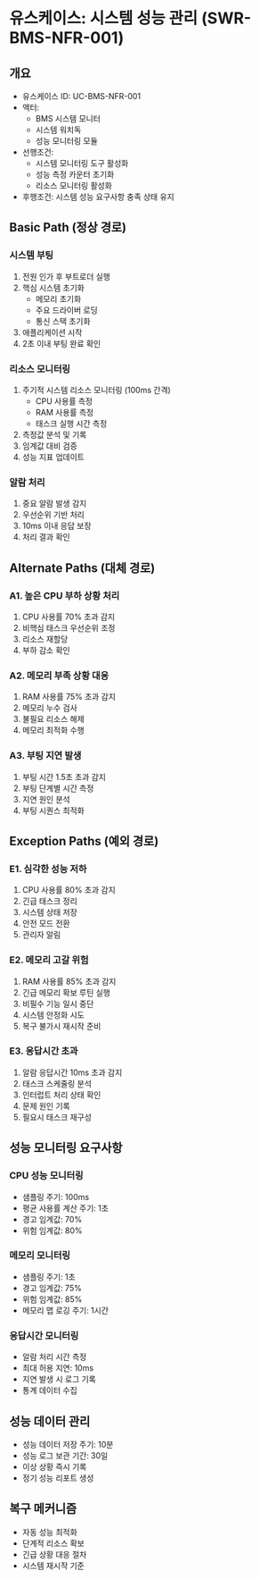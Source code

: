 # 유스케이스: 시스템 성능 관리 (SWR-BMS-NFR-001)

## 개요

- 유스케이스 ID: UC-BMS-NFR-001
- 액터:
  - BMS 시스템 모니터
  - 시스템 워치독
  - 성능 모니터링 모듈
- 선행조건:
  - 시스템 모니터링 도구 활성화
  - 성능 측정 카운터 초기화
  - 리소스 모니터링 활성화
- 후행조건: 시스템 성능 요구사항 충족 상태 유지

## Basic Path (정상 경로)

### 시스템 부팅

1. 전원 인가 후 부트로더 실행
2. 핵심 시스템 초기화
   - 메모리 초기화
   - 주요 드라이버 로딩
   - 통신 스택 초기화
3. 애플리케이션 시작
4. 2초 이내 부팅 완료 확인

### 리소스 모니터링

1. 주기적 시스템 리소스 모니터링 (100ms 간격)
   - CPU 사용률 측정
   - RAM 사용률 측정
   - 태스크 실행 시간 측정
2. 측정값 분석 및 기록
3. 임계값 대비 검증
4. 성능 지표 업데이트

### 알람 처리

1. 중요 알람 발생 감지
2. 우선순위 기반 처리
3. 10ms 이내 응답 보장
4. 처리 결과 확인

## Alternate Paths (대체 경로)

### A1. 높은 CPU 부하 상황 처리

1. CPU 사용률 70% 초과 감지
2. 비핵심 태스크 우선순위 조정
3. 리소스 재할당
4. 부하 감소 확인

### A2. 메모리 부족 상황 대응

1. RAM 사용률 75% 초과 감지
2. 메모리 누수 검사
3. 불필요 리소스 해제
4. 메모리 최적화 수행

### A3. 부팅 지연 발생

1. 부팅 시간 1.5초 초과 감지
2. 부팅 단계별 시간 측정
3. 지연 원인 분석
4. 부팅 시퀀스 최적화

## Exception Paths (예외 경로)

### E1. 심각한 성능 저하

1. CPU 사용률 80% 초과 감지
2. 긴급 태스크 정리
3. 시스템 상태 저장
4. 안전 모드 전환
5. 관리자 알림

### E2. 메모리 고갈 위험

1. RAM 사용률 85% 초과 감지
2. 긴급 메모리 확보 루틴 실행
3. 비필수 기능 일시 중단
4. 시스템 안정화 시도
5. 복구 불가시 재시작 준비

### E3. 응답시간 초과

1. 알람 응답시간 10ms 초과 감지
2. 태스크 스케줄링 분석
3. 인터럽트 처리 상태 확인
4. 문제 원인 기록
5. 필요시 태스크 재구성

## 성능 모니터링 요구사항

### CPU 성능 모니터링

- 샘플링 주기: 100ms
- 평균 사용률 계산 주기: 1초
- 경고 임계값: 70%
- 위험 임계값: 80%

### 메모리 모니터링

- 샘플링 주기: 1초
- 경고 임계값: 75%
- 위험 임계값: 85%
- 메모리 맵 로깅 주기: 1시간

### 응답시간 모니터링

- 알람 처리 시간 측정
- 최대 허용 지연: 10ms
- 지연 발생 시 로그 기록
- 통계 데이터 수집

## 성능 데이터 관리

- 성능 데이터 저장 주기: 10분
- 성능 로그 보관 기간: 30일
- 이상 상황 즉시 기록
- 정기 성능 리포트 생성

## 복구 메커니즘

- 자동 성능 최적화
- 단계적 리소스 확보
- 긴급 상황 대응 절차
- 시스템 재시작 기준
